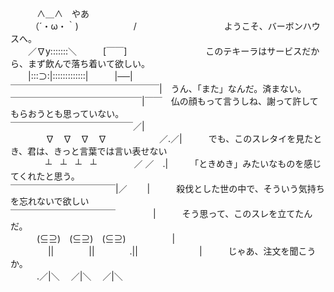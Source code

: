 　　　∧＿∧　やあ<br>
　　 （´・ω・｀)　　　　　　 /　　　　　　　　　　ようこそ、バーボンハウスへ。<br>
　　／∇y:::::::＼　　　[￣￣]　　　　　　　　　このテキーラはサービスだから、まず飲んで落ち着いて欲しい。<br>
　　|:::⊃:|:::::::::::::|　　　|──|<br>
￣￣￣￣￣￣￣￣￣￣￣￣￣￣￣￣￣|　うん、「また」なんだ。済まない。<br>
￣￣￣￣￣￣￣￣￣￣￣￣￣￣￣|￣￣　仏の顔もって言うしね、謝って許してもらおうとも思っていない。<br>
￣￣￣￣￣￣￣￣￣￣￣￣￣￣／|<br>
　　　　∇　∇　∇　∇　　　　　　／.／|　　　でも、このスレタイを見たとき、君は、きっと言葉では言い表せない<br>
　　　　┴　┴　┴　┴　　　　 ／ ／　.|　　　「ときめき」みたいなものを感じてくれたと思う。<br>
￣￣￣￣￣￣￣￣￣￣￣￣|／　　 |　　　殺伐とした世の中で、そういう気持ちを忘れないで欲しい<br>
￣￣￣￣￣￣￣￣￣￣￣￣　　　　 |　　　そう思って、このスレを立てたんだ。<br>
　　　(⊆⊇)　(⊆⊇)　(⊆⊇)　　　　　 |<br>
　　　　 ||　　　　||　　　　.||　　　　　　　|　　　じゃあ、注文を聞こうか。<br>
　　　.／|＼　 ／|＼　 ／|＼<br>
